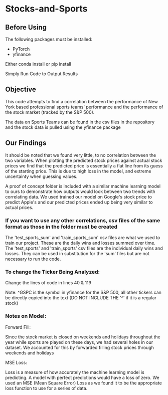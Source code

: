 # Stocks-and-Sports

## Before Using

The following packages must be installed:
- PyTorch
- yfinance

Either conda install or pip install

Simply Run Code to Output Results

## Objective

This code attempts to find a correlation between the performance of New York based professional sports teams' performance and the performance of the stock market (tracked by the S&P 500). 

The data on Sports Teams can be found in the csv files in the repository and the stock data is pulled using the yfinance package

## Our Findings

It should be noted that we found very little, to no correlation between the two variables. When plotting the predicted stock prices against actual stock prices we find that the predicted price is essentially a flat line from its guess of the starting price. This is due to high loss in the model, and extreme uncertainty when guessing values.

A proof of concept folder is included with a similar machine learning model to ours to demonstrate how outputs would look between two trends with correlating data. We used trained our model on Google's stock price to predict Apple's and our predicted prices ended up being very similar to actual prices.

### If you want to use any other correlations, csv files of the same format as those in the folder must be created
The 'test_sports_sum' and 'train_sports_sum' csv files are what we used to train our project. These are the daily wins and losses summed over time. The 'test_sports' and 'train_sports' csv files are the individual daily wins and losses. They can be used in substitution for the 'sum' files but are not necessary to run the code.

### To change the Ticker Being Analyzed:
Change the lines of code in lines 40 & 119
  
  Note: ^GSPC is the symbol in yfinance for the S&P 500, all other tickers can be directly copied into the text (DO NOT INCLUDE THE '^' if it is a regular stock)

### Notes on Model:
Forward Fill:

Since the stock market is closed on weekends and holidays throughout the year while sports are played on these days, we had several holes in our dataset. We accounted for this by forwarded filling stock prices through weekends and holidays

MSE Loss:

Loss is a measure of how accurately the machine learning model is predicting. A model with perfect predictions would have a loss of zero. We used an MSE (Mean Square Error) Loss as we found it to be the appropriate loss function to use for a series of data.

